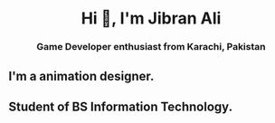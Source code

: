 <h1 align="center">Hi 👋, I'm Jibran Ali</h1>
<h3 align="center">Game Developer enthusiast from Karachi, Pakistan</h3>

## I'm a animation designer.
## Student of BS Information Technology.
